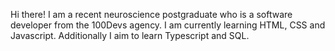 Hi there! I am a recent neuroscience postgraduate who is  a software developer from the 100Devs agency. I am currently learning HTML, CSS and Javascript. Additionally I aim to learn Typescript and SQL.
